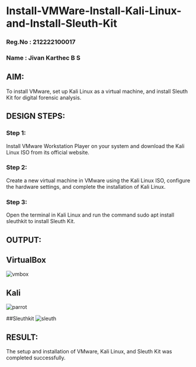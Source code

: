 # Install-VMWare-Install-Kali-Linux-and-Install-Sleuth-Kit
### Reg.No : 212222100017
### Name : Jivan Karthec B S
## AIM:

To install VMware, set up Kali Linux as a virtual machine, and install Sleuth Kit for digital forensic analysis.

## DESIGN STEPS:

### Step 1:

Install VMware Workstation Player on your system and download the Kali Linux ISO from its official website.

### Step 2:

Create a new virtual machine in VMware using the Kali Linux ISO, configure the hardware settings, and complete the installation of Kali Linux.

### Step 3:

Open the terminal in Kali Linux and run the command sudo apt install sleuthkit to install Sleuth Kit.

## OUTPUT:
## VirtualBox
![vmbox](https://github.com/user-attachments/assets/0e9f7438-6d45-4ff2-88c4-9a37537561c3)

## Kali
![parrot](https://github.com/user-attachments/assets/a26c4181-bf49-44ab-9152-f281880751f9)

##Sleuthkit
![sleuth](https://github.com/user-attachments/assets/b6ed9592-1817-4a58-90ee-927f5b382656)


## RESULT:
The setup and installation of VMware, Kali Linux, and Sleuth Kit was completed successfully.
